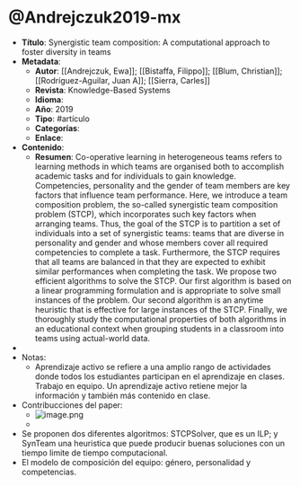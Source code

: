 # @Andrejczuk2019-mx

- **Título**: Synergistic team composition: A computational approach to foster diversity in teams
- **Metadata**:
	- **Autor**: [[Andrejczuk, Ewa]]; [[Bistaffa, Filippo]]; [[Blum, Christian]]; [[Rodríguez-Aguilar, Juan A]]; [[Sierra, Carles]]
	- **Revista**: Knowledge-Based Systems
	- **Idioma**:
	- **Año**: 2019
	- **Tipo**: #artículo
	- **Categorías**:
	- **Enlace**:
- **Contenido**:
	- **Resumen**: Co-operative learning in heterogeneous teams refers to learning methods in which teams are organised both to accomplish academic tasks and for individuals to gain knowledge. Competencies, personality and the gender of team members are key factors that influence team performance. Here, we introduce a team composition problem, the so-called synergistic team composition problem (STCP), which incorporates such key factors when arranging teams. Thus, the goal of the STCP is to partition a set of individuals into a set of synergistic teams: teams that are diverse in personality and gender and whose members cover all required competencies to complete a task. Furthermore, the STCP requires that all teams are balanced in that they are expected to exhibit similar performances when completing the task. We propose two efficient algorithms to solve the STCP. Our first algorithm is based on a linear programming formulation and is appropriate to solve small instances of the problem. Our second algorithm is an anytime heuristic that is effective for large instances of the STCP. Finally, we thoroughly study the computational properties of both algorithms in an educational context when grouping students in a classroom into teams using actual-world data.
- 
- Notas:
	- Aprendizaje activo se refiere a una amplio rango de actividades donde todos los estudiantes participan en el aprendizaje en clases. Trabajo en equipo. Un aprendizaje activo retiene mejor la información y también más contenido en clase.
- Contribucciones del paper:
	- ![image.png](https://hypernotes.zenkit.com/api/v1/lists/2362182/files/zEqpxKxBt)
	- 
- Se proponen dos diferentes algoritmos: STCPSolver, que es un ILP; y SynTeam una heuristica que puede producir buenas soluciones con un tiempo limite de tiempo computacional.
- El modelo de composición del equipo: género, personalidad y competencias.
